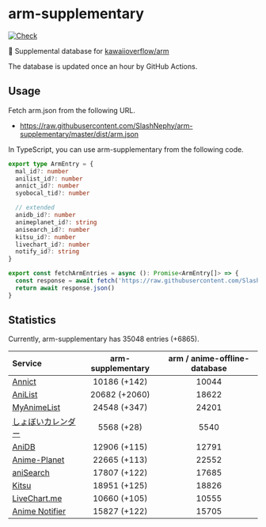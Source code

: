 # arm-supplementary

[![Check](https://github.com/SlashNephy/arm-supplementary/actions/workflows/check-node.yml/badge.svg)](https://github.com/SlashNephy/arm-supplementary/actions/workflows/check-node.yml)

💊 Supplemental database for [kawaiioverflow/arm](https://github.com/kawaiioverflow/arm)

The database is updated once an hour by GitHub Actions.

## Usage

Fetch arm.json from the following URL.

- https://raw.githubusercontent.com/SlashNephy/arm-supplementary/master/dist/arm.json

In TypeScript, you can use arm-supplementary from the following code.

```TypeScript
export type ArmEntry = {
  mal_id?: number
  anilist_id?: number
  annict_id?: number
  syobocal_tid?: number

  // extended
  anidb_id?: number
  animeplanet_id?: string
  anisearch_id?: number
  kitsu_id?: number
  livechart_id?: number
  notify_id?: string
}

export const fetchArmEntries = async (): Promise<ArmEntry[]> => {
  const response = await fetch('https://raw.githubusercontent.com/SlashNephy/arm-supplementary/master/dist/arm.json')
  return await response.json()
}
```

## Statistics

Currently, arm-supplementary has 35048 entries (+6865).

| Service                                     | arm-supplementary | arm / anime-offline-database |
| :------------------------------------------ | :---------------: | :--------------------------: |
| [Annict](https://annict.com)                |   10186 (+142)    |            10044             |
| [AniList](https://anilist.co)               |   20682 (+2060)   |            18622             |
| [MyAnimeList](https://myanimelist.net)      |   24548 (+347)    |            24201             |
| [しょぼいカレンダー](https://cal.syoboi.jp) |    5568 (+28)     |             5540             |
| [AniDB](https://anidb.net)                  |   12906 (+115)    |            12791             |
| [Anime-Planet](https://anime-planet.com)    |   22665 (+113)    |            22552             |
| [aniSearch](https://anisearch.com)          |   17807 (+122)    |            17685             |
| [Kitsu](https://kitsu.io)                   |   18951 (+125)    |            18826             |
| [LiveChart.me](https://livechart.me)        |   10660 (+105)    |            10555             |
| [Anime Notifier](https://notify.moe)        |   15827 (+122)    |            15705             |
